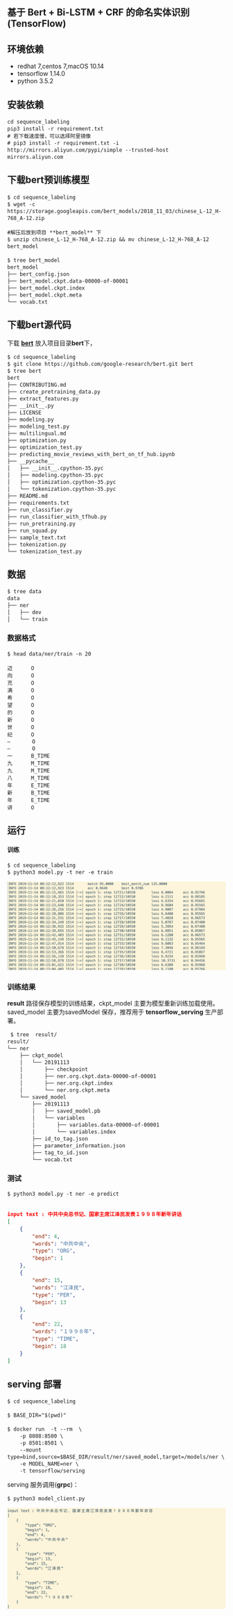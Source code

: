 
## 基于 Bert + Bi-LSTM + CRF 的命名实体识别(TensorFlow)

## 环境依赖

 - redhat 7,centos 7,macOS 10.14
 - tensorflow 1.14.0
 - python 3.5.2

## 安装依赖
        
    cd sequence_labeling
    pip3 install -r requirement.txt
    # 若下载速度慢，可以选择阿里镜像
    # pip3 install -r requirement.txt -i http://mirrors.aliyun.com/pypi/simple --trusted-host mirrors.aliyun.com

## 下载bert预训练模型

    $ cd sequence_labeling
    $ wget -c https://storage.googleapis.com/bert_models/2018_11_03/chinese_L-12_H-768_A-12.zip
    
    #解压后放到项目 **bert_model** 下
    $ unzip chinese_L-12_H-768_A-12.zip && mv chinese_L-12_H-768_A-12 bert_model
    
    $ tree bert_model
    bert_model
    ├── bert_config.json
    ├── bert_model.ckpt.data-00000-of-00001
    ├── bert_model.ckpt.index
    ├── bert_model.ckpt.meta
    └── vocab.txt

## 下载bert源代码
下载 [**bert**](https://github.com/google-research/bert) 放入项目目录**bert**下，

    $ cd sequence_labeling
    $ git clone https://github.com/google-research/bert.git bert
    $ tree bert
    bert
    ├── CONTRIBUTING.md
    ├── create_pretraining_data.py
    ├── extract_features.py
    ├── __init__.py
    ├── LICENSE
    ├── modeling.py
    ├── modeling_test.py
    ├── multilingual.md
    ├── optimization.py
    ├── optimization_test.py
    ├── predicting_movie_reviews_with_bert_on_tf_hub.ipynb
    ├── __pycache__
    │   ├── __init__.cpython-35.pyc
    │   ├── modeling.cpython-35.pyc
    │   ├── optimization.cpython-35.pyc
    │   └── tokenization.cpython-35.pyc
    ├── README.md
    ├── requirements.txt
    ├── run_classifier.py
    ├── run_classifier_with_tfhub.py
    ├── run_pretraining.py
    ├── run_squad.py
    ├── sample_text.txt
    ├── tokenization.py
    └── tokenization_test.py
    
## 数据

    $ tree data
    data
    ├── ner
    │   ├── dev
    │   └── train
    
### 数据格式


    $ head data/ner/train -n 20
    
    迈      O
    向      O
    充      O
    满      O
    希      O
    望      O
    的      O
    新      O
    世      O
    纪      O
    —       O
    —       O
    一      B_TIME
    九      M_TIME
    九      M_TIME
    八      M_TIME
    年      E_TIME
    新      B_TIME
    年      E_TIME
    讲      O
    

## 运行
#### 训练
    
    $ cd sequence_labeling
    $ python3 model.py -t ner -e train
    
![](media/15736923637849.jpg)

### 训练结果

**result** 路径保存模型的训练结果，ckpt_model 主要为模型重新训练加载使用。saved_model 主要为savedModel 保存，推荐用于 **tensorflow_serving**  生产部署。

     $ tree  result/
    result/
    └── ner
        ├── ckpt_model
        │   └── 20191113
        │       ├── checkpoint
        │       ├── ner.org.ckpt.data-00000-of-00001
        │       ├── ner.org.ckpt.index
        │       └── ner.org.ckpt.meta
        └── saved_model
            ├── 20191113
            │   ├── saved_model.pb
            │   └── variables
            │       ├── variables.data-00000-of-00001
            │       └── variables.index
            ├── id_to_tag.json
            ├── parameter_information.json
            ├── tag_to_id.json
            └── vocab.txt

### 测试

    $ python3 model.py -t ner -e predict

```json

input text : 中共中央总书记、国家主席江泽民发表１９９８年新年讲话
[
    {
        "end": 4,
        "words": "中共中央",
        "type": "ORG",
        "begin": 1
    },
    {
        "end": 15,
        "words": "江泽民",
        "type": "PER",
        "begin": 13
    },
    {
        "end": 22,
        "words": "１９９８年",
        "type": "TIME",
        "begin": 18
    }
]

```

## serving 部署

    $ cd sequence_labeling
    
    $ BASE_DIR="$(pwd)"
    
    $ docker run  -t --rm  \
        -p 8088:8500 \
        -p 8501:8501 \
        --mount  type=bind,source=$BASE_DIR/result/ner/saved_model,target=/models/ner \
        -e MODEL_NAME=ner \
        -t tensorflow/serving
    

serving 服务调用(**grpc**)：

    $ python3 model_client.py


![](media/15736926131208.jpg)



